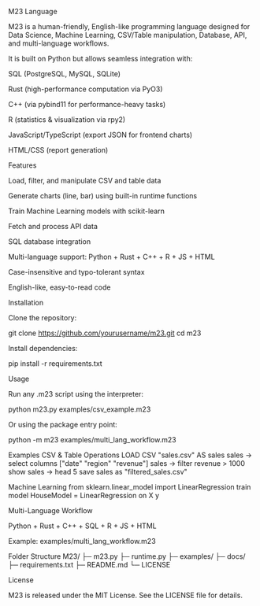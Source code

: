 M23 Language

M23 is a human-friendly, English-like programming language designed for Data Science, Machine Learning, CSV/Table manipulation, Database, API, and multi-language workflows.

It is built on Python but allows seamless integration with:

SQL (PostgreSQL, MySQL, SQLite)

Rust (high-performance computation via PyO3)

C++ (via pybind11 for performance-heavy tasks)

R (statistics & visualization via rpy2)

JavaScript/TypeScript (export JSON for frontend charts)

HTML/CSS (report generation)

Features

Load, filter, and manipulate CSV and table data

Generate charts (line, bar) using built-in runtime functions

Train Machine Learning models with scikit-learn

Fetch and process API data

SQL database integration

Multi-language support: Python + Rust + C++ + R + JS + HTML

Case-insensitive and typo-tolerant syntax

English-like, easy-to-read code

Installation

Clone the repository:

git clone https://github.com/yourusername/m23.git
cd m23


Install dependencies:

pip install -r requirements.txt

Usage

Run any .m23 script using the interpreter:

python m23.py examples/csv_example.m23


Or using the package entry point:

python -m m23 examples/multi_lang_workflow.m23

Examples
CSV & Table Operations
LOAD CSV "sales.csv" AS sales
sales -> select columns ["date" "region" "revenue"]
sales -> filter revenue > 1000
show sales -> head 5
save sales as "filtered_sales.csv"

Machine Learning
from sklearn.linear_model import LinearRegression
train model HouseModel = LinearRegression on X y

Multi-Language Workflow

Python + Rust + C++ + SQL + R + JS + HTML

Example: examples/multi_lang_workflow.m23

Folder Structure
M23/
 ├─ m23.py
 ├─ runtime.py
 ├─ examples/
 ├─ docs/
 ├─ requirements.txt
 ├─ README.md
 └─ LICENSE

License

M23 is released under the MIT License. See the LICENSE file for details.

